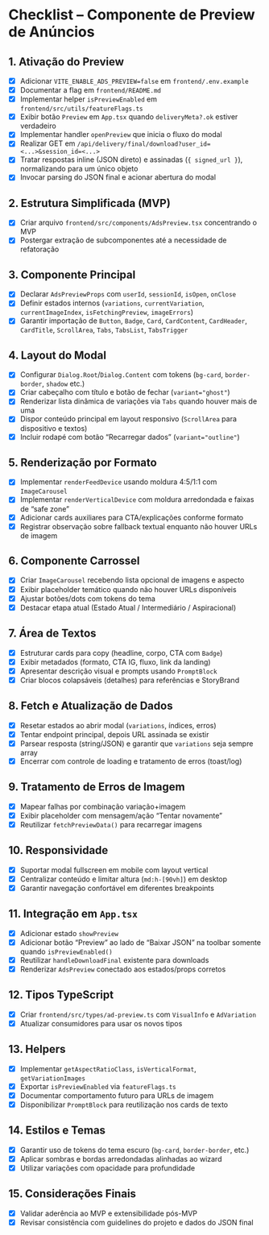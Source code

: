 # Checklist – Componente de Preview de Anúncios

## 1. Ativação do Preview
- [x] Adicionar `VITE_ENABLE_ADS_PREVIEW=false` em `frontend/.env.example`
- [x] Documentar a flag em `frontend/README.md`
- [x] Implementar helper `isPreviewEnabled` em `frontend/src/utils/featureFlags.ts`
- [x] Exibir botão `Preview` em `App.tsx` quando `deliveryMeta?.ok` estiver verdadeiro
- [x] Implementar handler `openPreview` que inicia o fluxo do modal
- [x] Realizar GET em `/api/delivery/final/download?user_id=<...>&session_id=<...>`
- [x] Tratar respostas inline (JSON direto) e assinadas (`{ signed_url }`), normalizando para um único objeto
- [x] Invocar parsing do JSON final e acionar abertura do modal

## 2. Estrutura Simplificada (MVP)
- [x] Criar arquivo `frontend/src/components/AdsPreview.tsx` concentrando o MVP
- [x] Postergar extração de subcomponentes até a necessidade de refatoração

## 3. Componente Principal
- [x] Declarar `AdsPreviewProps` com `userId`, `sessionId`, `isOpen`, `onClose`
- [x] Definir estados internos (`variations`, `currentVariation`, `currentImageIndex`, `isFetchingPreview`, `imageErrors`)
- [x] Garantir importação de `Button`, `Badge`, `Card`, `CardContent`, `CardHeader`, `CardTitle`, `ScrollArea`, `Tabs`, `TabsList`, `TabsTrigger`

## 4. Layout do Modal
- [x] Configurar `Dialog.Root`/`Dialog.Content` com tokens (`bg-card`, `border-border`, `shadow` etc.)
- [x] Criar cabeçalho com título e botão de fechar (`variant="ghost"`)
- [x] Renderizar lista dinâmica de variações via `Tabs` quando houver mais de uma
- [x] Dispor conteúdo principal em layout responsivo (`ScrollArea` para dispositivo e textos)
- [x] Incluir rodapé com botão “Recarregar dados” (`variant="outline"`)

## 5. Renderização por Formato
- [x] Implementar `renderFeedDevice` usando moldura 4:5/1:1 com `ImageCarousel`
- [x] Implementar `renderVerticalDevice` com moldura arredondada e faixas de “safe zone”
- [x] Adicionar cards auxiliares para CTA/explicações conforme formato
- [x] Registrar observação sobre fallback textual enquanto não houver URLs de imagem

## 6. Componente Carrossel
- [x] Criar `ImageCarousel` recebendo lista opcional de imagens e aspecto
- [x] Exibir placeholder temático quando não houver URLs disponíveis
- [x] Ajustar botões/dots com tokens do tema
- [x] Destacar etapa atual (Estado Atual / Intermediário / Aspiracional)

## 7. Área de Textos
- [x] Estruturar cards para copy (headline, corpo, CTA com `Badge`)
- [x] Exibir metadados (formato, CTA IG, fluxo, link da landing)
- [x] Apresentar descrição visual e prompts usando `PromptBlock`
- [x] Criar blocos colapsáveis (detalhes) para referências e StoryBrand

## 8. Fetch e Atualização de Dados
- [x] Resetar estados ao abrir modal (`variations`, índices, erros)
- [x] Tentar endpoint principal, depois URL assinada se existir
- [x] Parsear resposta (string/JSON) e garantir que `variations` seja sempre array
- [x] Encerrar com controle de loading e tratamento de erros (toast/log)

## 9. Tratamento de Erros de Imagem
- [x] Mapear falhas por combinação variação+imagem
- [x] Exibir placeholder com mensagem/ação “Tentar novamente”
- [x] Reutilizar `fetchPreviewData()` para recarregar imagens

## 10. Responsividade
- [x] Suportar modal fullscreen em mobile com layout vertical
- [x] Centralizar conteúdo e limitar altura (`md:h-[90vh]`) em desktop
- [x] Garantir navegação confortável em diferentes breakpoints

## 11. Integração em `App.tsx`
- [x] Adicionar estado `showPreview`
- [x] Adicionar botão “Preview” ao lado de “Baixar JSON” na toolbar somente quando `isPreviewEnabled()`
- [x] Reutilizar `handleDownloadFinal` existente para downloads
- [x] Renderizar `AdsPreview` conectado aos estados/props corretos

## 12. Tipos TypeScript
- [x] Criar `frontend/src/types/ad-preview.ts` com `VisualInfo` e `AdVariation`
- [x] Atualizar consumidores para usar os novos tipos

## 13. Helpers
- [x] Implementar `getAspectRatioClass`, `isVerticalFormat`, `getVariationImages`
- [x] Exportar `isPreviewEnabled` via `featureFlags.ts`
- [x] Documentar comportamento futuro para URLs de imagem
- [x] Disponibilizar `PromptBlock` para reutilização nos cards de texto

## 14. Estilos e Temas
- [x] Garantir uso de tokens do tema escuro (`bg-card`, `border-border`, etc.)
- [x] Aplicar sombras e bordas arredondadas alinhadas ao wizard
- [x] Utilizar variações com opacidade para profundidade

## 15. Considerações Finais
- [x] Validar aderência ao MVP e extensibilidade pós-MVP
- [x] Revisar consistência com guidelines do projeto e dados do JSON final
